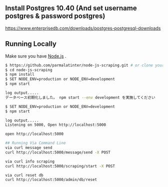 ## Install Postgres 10.40 (And set username postgres & password postgres)
https://www.enterprisedb.com/downloads/postgres-postgresql-downloads

## Running Locally

Make sure you have [Node.js](http://nodejs.org/) .

```sh
$ https://github.com/parmalatinter/node-js-scraping.git # or clone your own fork
$ cd node-js-scraping
$ npm install
$ SET NODE_ENV=production or NODE_ENV=development
$ npm start

log output.....
データベース初期化しました。 npm start --env development を実施してください

$ SET NODE_ENV=production or NODE_ENV=development
$ npm start

log output.....
Listening on 5000, Open http://localhost:5000

open http://localhost:5000

## Running Via Command Line
via curl message send
curl http://localhost:5000/message/send -X POST

via curl info scraping
curl http://localhost:5000/scraping/start -X POST

via curl reset db
curl http://localhost:5000/admin/db/reset